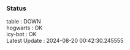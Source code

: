 ### Status


table : DOWN  
hogwarts : OK  
icy-bot : OK  
Latest Update : 2024-08-20 00:42:30.245555
